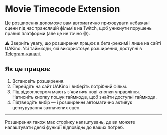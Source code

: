 # Movie Timecode Extension

Це розширення допоможе вам автоматично приховувати небажані сцени під час трансляцій фільмів на Twitch, щоб уникнути порушень правил платформи (але це не точно 😅).

⚠️ Зверніть увагу, що розширення працює в бета-режимі і лише на сайті UAKino. Усі таймкоди, які використовує розширення, доступні в [Telegram-каналі](https://t.me/+B-6MNbF-t6cyZDVi).

## Як це працює

1. Встановіть розширення.
2. Перейдіть на сайт UAKino і виберіть потрібний фільм.
3. Під відеоплеєром мають з'явитися нові кнопки управління. Натисніть кнопку пошук таймкодів, щоб знайти доступні таймкоди.
4. Підтвердіть вибір — і розширення автоматично активує цензурування зазначених сцен.

---

Розширення також має сторінку налаштувань, де ви можете налаштувати деякі функції відповідно до ваших потреб.
